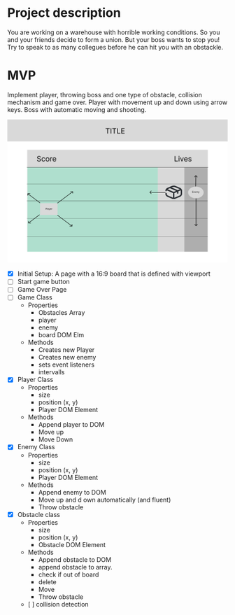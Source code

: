 # Project description

You are working on a warehouse with horrible working conditions. So you and your friends decide to form a union. But your boss wants to stop you! Try to speak to as many collegues before he can hit you with an obstackle.  

# MVP

Implement player, throwing boss and one type of obstacle, collision mechanism and game over.
Player with movement up and down using arrow keys.
Boss with automatic moving and shooting.

![Board Wireframe](./img/game-board.png) 

- [x] Initial Setup: A page with a 16:9 board that is defined with viewport
- [ ] Start game button
- [ ] Game Over Page
- [ ] Game Class
  - Properties
    - Obstacles Array
    - player
    - enemy
    - board DOM Elm
  - Methods
    - Creates new Player
    - Creates new enemy
    - sets event listeners
    - intervalls
- [x] Player Class
  - Properties
    - size
    - position (x, y)
    - Player DOM Element
  - Methods
    - Append player to DOM
    - Move up
    - Move Down
- [x] Enemy Class
  - Properties
    - size
    - position (x, y)
    - Player DOM Element
  - Methods
    - Append enemy to DOM
    - Move up and d own automatically (and fluent)
    - Throw obstacle
- [x] Obstacle class
  - Properties
    - size
    - position (x, y)
    - Obstacle DOM Element
  - Methods
    - Append obstacle to DOM
    - append obstacle to array.
    - check if out of board
    - delete
    - Move
    - Throw obstacle
  - [ ] collision detection
  